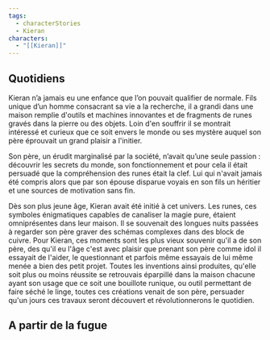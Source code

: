 ```yaml
---
tags:
  - characterStories
  - Kieran
characters:
  - "[[Kieran]]"
---
```

## Quotidiens 

Kieran n’a jamais eu une enfance que l’on pouvait qualifier de normale. Fils unique d’un homme consacrant sa vie a la recherche, il a grandi dans une maison remplie d'outils et machines innovantes et de fragments de runes gravés dans la pierre ou des objets. Loin d'en souffrir il se montrait intéressé et curieux que ce soit envers le monde ou ses mystère auquel son père éprouvait un grand plaisir a l'initier. 

Son père, un érudit marginalisé par la société, n’avait qu’une seule passion : découvrir les secrets du monde, son fonctionnement et pour cela il était persuadé que la compréhension des runes était la clef. Lui qui n'avait jamais été compris alors que par son épouse disparue voyais en son fils un héritier et une sources de motivation sans fin. 

Dès son plus jeune âge, Kieran avait été initié à cet univers. Les runes, ces symboles énigmatiques capables de canaliser la magie pure, étaient omniprésentes dans leur maison. Il se souvenait des longues nuits passées à regarder son père graver des schémas complexes dans des block de cuivre. Pour Kieran, ces moments sont les plus vieux souvenir qu'il a de son père, des qu'il eu l'âge c'est avec plaisir que prenant son père comme idol il essayait de l'aider, le questionnant et parfois même essayais de lui même menée a bien des petit projet. Toutes les inventions ainsi produites, qu'elle soit plus ou moins réussite se retrouvais éparpillé dans la maison chacune ayant son usage que ce soit une bouillote runique, ou outil permettant de faire séché le linge, toutes ces créations venait de son père, persuader qu'un jours ces travaux seront découvert et révolutionnerons le quotidien.

## A partir de la fugue 

